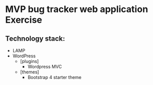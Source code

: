 # MVP bug tracker web application Exercise

## Technology stack:
 * LAMP
 * WordPress 
    - [plugins]
        * Wordpress MVC
    * [themes]
        * Bootstrap 4 starter theme
 
